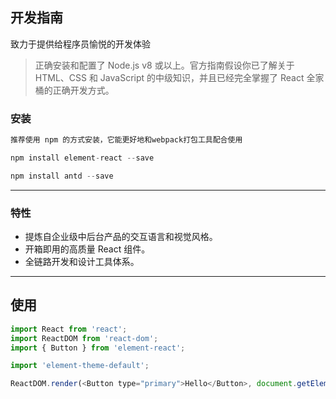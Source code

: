 ## 开发指南
致力于提供给程序员愉悦的开发体验

>正确安装和配置了 Node.js v8 或以上。官方指南假设你已了解关于 HTML、CSS 和 JavaScript 
的中级知识，并且已经完全掌握了 React 全家桶的正确开发方式。

### 安装
```js
推荐使用 npm 的方式安装，它能更好地和webpack打包工具配合使用

npm install element-react --save

npm install antd --save
```
---

### 特性
- 提炼自企业级中后台产品的交互语言和视觉风格。
- 开箱即用的高质量 React 组件。
- 全链路开发和设计工具体系。
---

## 使用
```js
import React from 'react';
import ReactDOM from 'react-dom';
import { Button } from 'element-react';

import 'element-theme-default';

ReactDOM.render(<Button type="primary">Hello</Button>, document.getElementById('app'));
```

